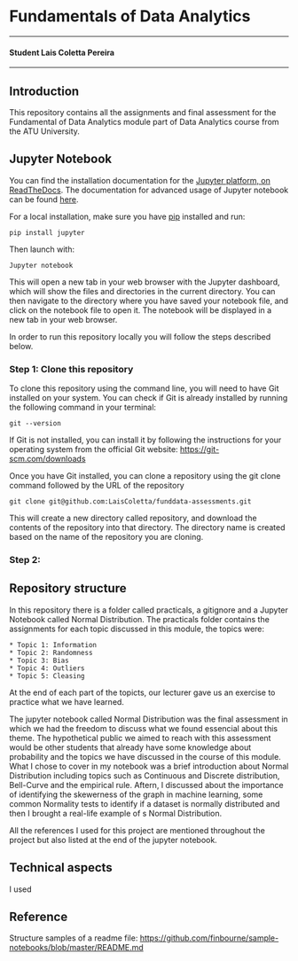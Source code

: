 # Fundamentals of Data Analytics

***

#### Student Lais Coletta Pereira

***

## Introduction

This repository contains all the assignments and final assessment for the Fundamental of Data Analytics module part of Data Analytics course from the ATU University.

## Jupyter Notebook 

You can find the installation documentation for the [Jupyter platform, on ReadTheDocs](https://docs.jupyter.org/en/latest/install.html). The documentation for advanced usage of Jupyter notebook can be found [here](https://jupyter-notebook.readthedocs.io/en/latest/).

For a local installation, make sure you have [pip](https://pip.pypa.io/en/stable/installation/) installed and run:

```
pip install jupyter
```

Then launch with:

```
Jupyter notebook
```
This will open a new tab in your web browser with the Jupyter dashboard, which will show the files and directories in the current directory. You can then navigate to the directory where you have saved your notebook file, and click on the notebook file to open it. The notebook will be displayed in a new tab in your web browser.

In order to run this repository locally you will follow the steps described below.

### Step 1: Clone this repository

To clone this repository using the command line, you will need to have Git installed on your system. You can check if Git is already installed by running the following command in your terminal:

```
git --version
```

If Git is not installed, you can install it by following the instructions for your operating system from the official Git website: https://git-scm.com/downloads

Once you have Git installed, you can clone a repository using the git clone command followed by the URL of the repository

```
git clone git@github.com:LaisColetta/funddata-assessments.git
```

This will create a new directory called repository, and download the contents of the repository into that directory. The directory name is created based on the name of the repository you are cloning.

### Step 2: 



## Repository structure

In this repository there is a folder called practicals, a gitignore and a Jupyter Notebook called Normal Distribution. The practicals folder contains the assignments for each topic discussed in this module, the topics were: 

    * Topic 1: Information
    * Topic 2: Randomness
    * Topic 3: Bias
    * Topic 4: Outliers
    * Topic 5: Cleasing

At the end of each part of the topicts, our lecturer gave us an exercise to practice what we have learned.

The jupyter notebook called Normal Distribution was the final assessment in which we had the freedom to discuss what we found essencial about this theme. The hypothetical public we aimed to reach with this assessment would be other students that already have some knowledge about probability and the topics we have discussed in the course of this module. What I chose to cover in my notebook was a brief introduction about Normal Distribution including topics such as Continuous and Discrete distribution, Bell-Curve and the empirical rule. Aftern, I discussed about the importance of identifying the skewerness of the graph in machine learning, some common Normality tests to identify if a dataset is normally distributed and then I brought a real-life example of s Normal Distribution.

All the references I used for this project are mentioned throughout the project but also listed at the end of the jupyter notebook.

## Technical aspects

I used 

## Reference

Structure samples of a readme file: https://github.com/finbourne/sample-notebooks/blob/master/README.md
